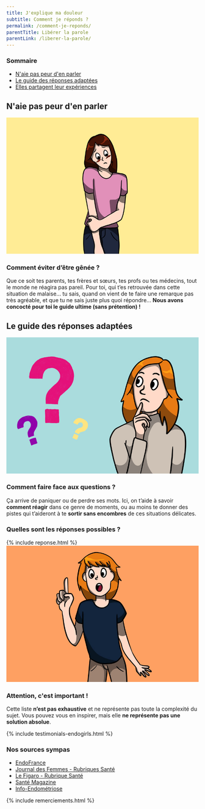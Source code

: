 ```yaml
---
title: J'explique ma douleur
subtitle: Comment je réponds ?
permalink: /comment-je-reponds/
parentTitle: Libérer la parole
parentLink: /liberer-la-parole/
---
```


<section class="sources section">
    <div class="container">
        <div class="row">
            <h3>Sommaire</h3>
            <ul class="d-flex flex-column justify-content-lg-between flex-lg-row">
                <li><a href="#sect1">N'aie pas peur d'en parler</a></li>
                <li><a href="#sect2">Le guide des réponses adaptées</a></li>
                <li><a href="#sect3">Elles partagent leur expériences</a></li>
            </ul>
        </div>
    </div>
</section>
<section id="sect1" class="section">
    <div class="container">
        <h2><span>N'aie pas peur d'en parler</span></h2>
        <div class="row d-flex justify-content-lg-between">
            <img class="col-lg-6 mb-3 mb-lg-0" src="/assets/images/content/gene.jpg">
            <div class="col-lg-5 d-flex justify-content-center flex-column">
                <h3>Comment éviter d’être gênée ?</h3>
                <p>Que ce soit tes parents, tes frères et sœurs, tes profs ou tes médecins, tout le monde ne réagira pas pareil.
                Pour toi, qui t’es retrouvée dans cette situation de malaise... tu sais, quand on vient de te faire une remarque pas très agréable, et que tu ne sais juste plus quoi répondre... <b>Nous avons concocté pour toi le guide ultime (sans prétention) !</b></p>
            </div>
        </div>
    </div>
</section>
<section id="sect2" class="section">
    <div class="container section">
        <h2><span>Le guide des réponses adaptées</span></h2>
        <div class="row d-flex justify-content-lg-between">
            <img class="col-lg-6 d-flex justify-content-center flex-column order-1 order-lg-2 mb-3 mb-lg-0" src="/assets/images/content/question.jpg">
            <div class="col-lg-5 d-flex justify-content-center flex-column order-2 order-lg-1">
                <h3>Comment faire face aux questions ?</h3>
                <p>Ça arrive de paniquer ou de perdre ses mots. Ici, on t’aide à savoir <b>comment réagir</b> dans ce genre de moments, ou au moins te donner des pistes qui t’aideront à te <b>sortir sans encombres</b> de ces situations délicates. </p>
            </div>
        </div>
    </div>
    <div class="container">
    <h3 class="mb-3">Quelles sont les réponses possibles ?</h3>
    {% include reponse.html %}
    </div>
    <div class="container">
        <div class="row d-flex justify-content-lg-between">
            <img class="col-lg-6 mb-3" src="/assets/images/content/attention.jpg">
            <div class="col-lg-5 d-flex justify-content-center flex-column">
                <h3>Attention, c'est important !</h3>
                <p>Cette liste <b>n’est pas exhaustive</b> et ne représente pas toute la complexité du sujet. Vous pouvez vous en inspirer, mais elle <b>ne représente pas une solution absolue</b>.</p>
            </div>
        </div>
    </div> 
</section>
<section id="sect3" class="section">
    {% include testimonials-endogirls.html %}
</section>
<section class="sources section">
    <div class="container">
        <div class="row">
            <h3>Nos sources sympas</h3>
            <ul class="d-flex flex-column justify-content-lg-between flex-lg-row">
                <li><a href="https://www.endofrance.org/">EndoFrance</a></li>
                <li><a href="https://sante.journaldesfemmes.fr/">Journal des Femmes - Rubriques Santé</a></li>
                <li><a href="https://sante.lefigaro.fr/sante/maladie/endometriose/est-ce-que-cest-grave#:~:text=L'endom%C3%A9triose%20est%20une%20maladie,infertilit%C3%A9%20chez%20la%20femme%20jeune">Le Figaro - Rubrique Santé</a></li>
                <li><a href="https://www.santemagazine.fr/sante/maladies/maladies-gynecologiques/endometriose/10-choses-a-savoir-sur-lendometriose-172548">Santé Magazine</a></li>
                <li><a href="https://www.info-endometriose.fr/lendometriose-cest-quoi/quest-ce-que-lendometriose/">Info-Endométriose</a></li>
            </ul>
            {% include remerciements.html %}
        </div>
    </div>
</section>